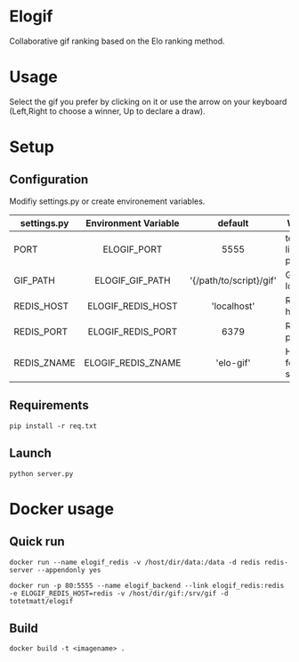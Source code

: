 # Elogif

Collaborative gif ranking based on the Elo ranking method.

# Usage
Select the gif you prefer by clicking on it or use the arrow on your keyboard (Left,Right to choose a winner, Up to declare a draw).

# Setup

## Configuration

Modifiy settings.py or create environement variables.

| settings.py   | Environment Variable | default  | What for            |
| ------------- |:-------------:    |:-----:      |-----                |
| PORT          | ELOGIF_PORT       | 5555        |tornado listen port
| GIF_PATH      | ELOGIF_GIF_PATH   |   '{/path/to/script}/gif' | Gif files location|
| REDIS_HOST    | ELOGIF_REDIS_HOST |   'localhost' | Redis hostname         |
| REDIS_PORT    | ELOGIF_REDIS_PORT |   6379 | Redis port                    |
| REDIS_ZNAME   | ELOGIF_REDIS_ZNAME|   'elo-gif' | Hash id for score storage|


## Requirements

`
pip install -r req.txt
`

## Launch

`
python server.py
`

# Docker usage

## Quick run

```
docker run --name elogif_redis -v /host/dir/data:/data -d redis redis-server --appendonly yes

docker run -p 80:5555 --name elogif_backend --link elogif_redis:redis -e ELOGIF_REDIS_HOST=redis -v /host/dir/gif:/srv/gif -d totetmatt/elogif
```
## Build
`docker build -t <imagename> .`

